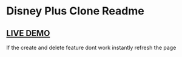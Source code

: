 # Disney Plus Clone Readme

## [LIVE DEMO](https://vex-docs.vercel.app)

If the create and delete feature dont work instantly refresh the page


